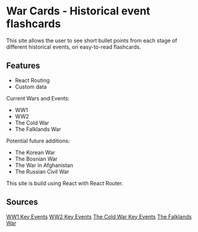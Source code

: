 # War Cards - Historical event flashcards

This site allows the user to see short bullet points from each stage of different historical events, on easy-to-read flashcards.

## Features

- React Routing
- Custom data

Current Wars and Events:

- WW1
- WW2
- The Cold War
- The Falklands War

Potential future additions:

- The Korean War
- The Bosnian War
- The War in Afghanistan
- The Russian Civil War

This site is build using React with React Router.

## Sources

[WW1 Key Events](https://www.loc.gov/collections/stars-and-stripes/articles-and-essays/a-world-at-war/timeline-1914-1921/)
[WW2 Key Events](http://www.bbc.co.uk/history/worldwars/wwtwo/ww2_summary_01.shtml)
[The Cold War Key Events](http://www.datesandevents.org/events-timelines/03-cold-war-timeline.htm)
[The Falklands War](https://www.softschools.com/timelines/falklands_war_timeline/413/)
